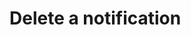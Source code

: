 # Delete a notification

<api-endpoint openapi-path="../cotalk.yaml" endpoint="/api/user/private/{user_id}/notification/{notification_id}/detail" method="DELETE">

</api-endpoint>